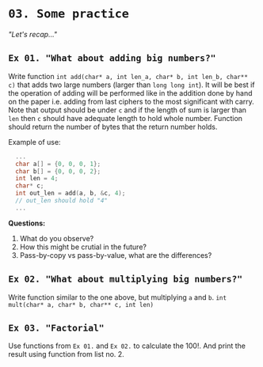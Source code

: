 # `03. Some practice`
*"Let's recap..."*

## `Ex 01. "What about adding big numbers?"`

Write function `int add(char* a, int len_a, char* b, int len_b, char** c)` that adds two large numbers (larger than `long long int`).
It will be best if the operation of adding will be performed like in the addition done by hand on the paper i.e. adding from last ciphers to the most significant with carry.
Note that output should be under `c` and if the length of sum is larger than `len` then `c` should have adequate length to hold whole number.
Function should return the number of bytes that the return number holds.

Example of use:
```C
  ...
  char a[] = {0, 0, 0, 1};
  char b[] = {0, 0, 0, 2};
  int len = 4;
  char* c;
  int out_len = add(a, b, &c, 4); 
  // out_len should hold "4"  
  ...
```

**Questions:**
1. What do you observe?
2. How this might be crutial in the future?
3. Pass-by-copy vs pass-by-value, what are the differences?


## `Ex 02. "What about multiplying big numbers?"`

Write function similar to the one above, but multiplying `a` and `b`.
`int mult(char* a, char* b, char** c, int len)`

## `Ex 03. "Factorial"`

Use functions from `Ex 01.` and `Ex 02.` to calculate the 100!. And print the result using function from list no. 2.
